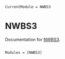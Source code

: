 ```@meta
CurrentModule = NWBS3
```

# NWBS3

Documentation for [NWBS3](https://github.com/brendanjohnharris/NWBS3.jl).

```@index
```

```@autodocs
Modules = [NWBS3]
```

